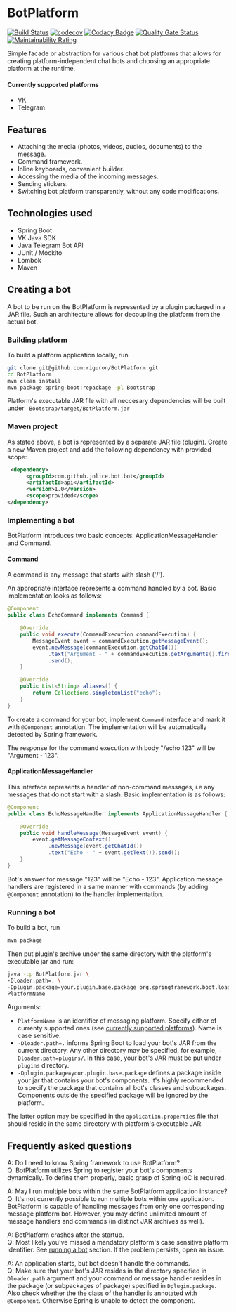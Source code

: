 # BotPlatform

[![Build Status](https://travis-ci.org/riguron/BotPlatform.svg?branch=master)](https://travis-ci.org/riguron/BotPlatform)
[![codecov](https://codecov.io/gh/riguron/BotPlatform/branch/master/graph/badge.svg)](https://codecov.io/gh/riguron/BotPlatform)
[![Codacy Badge](https://api.codacy.com/project/badge/Grade/901ff3127c234201abc4586ef83faf7b)](https://www.codacy.com/manual/riguron/BotPlatform?utm_source=github.com&amp;utm_medium=referral&amp;utm_content=riguron/BotPlatform&amp;utm_campaign=Badge_Grade)
[![Quality Gate Status](https://sonarcloud.io/api/project_badges/measure?project=riguron_BotPlatform&metric=alert_status)](https://sonarcloud.io/dashboard?id=riguron_BotPlatform)
[![Maintainability Rating](https://sonarcloud.io/api/project_badges/measure?project=riguron_BotPlatform&metric=sqale_rating)](https://sonarcloud.io/dashboard?id=riguron_BotPlatform)

Simple facade or abstraction for various chat bot platforms that allows for creating 
platform-independent chat bots and choosing an appropriate platform at the runtime.

#### Currently supported platforms

- VK
- Telegram

## Features

- Attaching the media (photos, videos, audios, documents) to the message.
- Command framework.
- Inline keyboards, convenient builder.
- Accessing the media of the incoming messages.
- Sending stickers.
- Switching bot platform transparently, without any code modifications.

## Technologies used

- Spring Boot
- VK Java SDK
- Java Telegram Bot API
- JUnit / Mockito
- Lombok
- Maven

## Creating a bot

A bot to be run on the BotPlatform is represented by a plugin packaged in a JAR file. Such an architecture allows for decoupling the platform from the actual bot. 

### Building platform

To build a platform application locally, run

```bash
git clone git@github.com:riguron/BotPlatform.git
cd BotPlatform 
mvn clean install
mvn package spring-boot:repackage -pl Bootstrap
```

Platform's executable JAR file with all neccesary dependencies will be built under ``` Bootstrap/target/BotPlatform.jar``` 

### Maven project

As stated above, a bot is represented by a separate JAR file (plugin). Create a new Maven project and add the following dependency with provided scope:

```xml
 <dependency>
      <groupId>com.github.jolice.bot.bot</groupId>
      <artifactId>api</artifactId>
      <version>1.0</version>
      <scope>provided</scope> 
</dependency>
``` 

### Implementing a bot

BotPlatform introduces two basic concepts: ApplicationMessageHandler and Command.

#### Command

A command is any message that starts with slash ('/').

An appropriate interface represents a command handled by a bot. Basic implementation looks as follows:

```java
@Component
public class EchoCommand implements Command {

    @Override
    public void execute(CommandExecution commandExecution) {
        MessageEvent event = commandExecution.getMessageEvent();
        event.newMessage(commandExecution.getChatId())
             .text("Argument - " + commandExecution.getArguments().first())
             .send();
    }

    @Override
    public List<String> aliases() {
        return Collections.singletonList("echo");
    }
}
```       

To create a command for your bot, implement ```Command``` interface and mark it with ```@Component``` annotation. The
implementation will be automatically detected by Spring framework.

The response for the command execution with body "/echo 123" will be "Argument - 123".

#### ApplicationMessageHandler

This interface represents a handler of non-command messages, i.e any messages that do not start with a slash. Basic implementation is as follows:

```java
@Component
public class EchoMessageHandler implements ApplicationMessageHandler {

    @Override
    public void handleMessage(MessageEvent event) {
        event.getMessageContext()
             .newMessage(event.getChatId()) 
             .text("Echo - " + event.getText()).send();
    }
}
```

Bot's answer for message "123" will be "Echo - 123". 
Application message handlers are registered in a same manner with commands (by adding ```@Component``` annotation) to the handler implementation.

### Running a bot

To build a bot, run

```bash
mvn package
``` 

Then put plugin's archive under the same directory with the platform's executable jar and run:

```bash
java -cp BotPlatform.jar \
-Dloader.path=. \
-Dplugin.package=your.plugin.base.package org.springframework.boot.loader.PropertiesLauncher \
PlatformName
```

Arguments:

- ```PlatformName``` is an identifier of messaging platform. Specify either of currenty supported ones (see [currently supported platforms](#currently-supported-platforms)). Name is case sensitive.
- ```-Dloader.path=.``` informs Spring Boot to load your bot's JAR from the current directory. Any other directory may be specified, for example, ```-Dloader.path=plugins/```. In this case, your bot's JAR must be put under ```plugins``` directory.
- ```-Dplugin.package=your.plugin.base.package``` defines a package inside your jar that contains your bot's components. It's highly recommended to specify the package that contains all bot's classes and subpackages. Components outside the specified package will be ignored by the platform.

The latter option may be specified in the ```application.properties``` file that should reside in the same directory with platform's executable JAR.

## Frequently asked questions

A: Do I need to know Spring framework to use BotPlatform?<br/>
Q: BotPlatform utilizes Spring to register your bot's components dynamically. To define them properly, basic grasp of Spring IoC is required. 

A: May I run multiple bots within the same BotPlatform application instance?<br/>
Q: It's not currently possible to run multiple bots within one application. BotPlatform is capable of handling messages from only one corresponding message platform bot. However, you may define unlimited amount of message handlers and commands (in distinct JAR archives as well). 

A: BotPlatform crashes after the startup.<br/>
Q: Most likely you've missed a mandatory platform's case sensitive platform identifier. See [running a bot](#running-a-bot) section. If the problem persists, open an issue.

A: An application starts, but bot doesn't handle the commands.<br/>
Q: Make sure that your bot's JAR resides in the directory specified in ```Dloader.path``` argument and your command or message handler resides in the package (or subpackages of package) specified in ```Dplugin.package```. Also check whether the the class of the handler is annotated with ```@Component```. Otherwise Spring is unable to detect the component.
